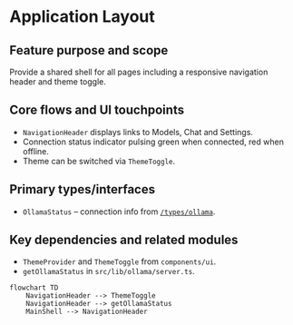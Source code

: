 # Application Layout

## Feature purpose and scope

Provide a shared shell for all pages including a responsive navigation header and theme toggle.

## Core flows and UI touchpoints

- `NavigationHeader` displays links to Models, Chat and Settings.
- Connection status indicator pulsing green when connected, red when offline.
- Theme can be switched via `ThemeToggle`.

## Primary types/interfaces

- `OllamaStatus` – connection info from [`/types/ollama`](../../types/ollama).

## Key dependencies and related modules

- `ThemeProvider` and `ThemeToggle` from `components/ui`.
- `getOllamaStatus` in `src/lib/ollama/server.ts`.

```mermaid
flowchart TD
    NavigationHeader --> ThemeToggle
    NavigationHeader --> getOllamaStatus
    MainShell --> NavigationHeader
```
